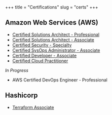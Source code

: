 +++
title = "Certifications"
slug = "certs"
+++

## Amazon Web Services (AWS)
* [Certified Solutions Architect - Professional](https://www.youracclaim.com/badges/57aab318-9800-4745-912f-9e9960ff2eb9/public_url)
* [Certified Solutions Architect - Associate](https://www.youracclaim.com/badges/8451e386-e81d-4af0-8491-1606448b697f/public_url)
* [Certified Security - Specialty](https://www.youracclaim.com/badges/f0d899ce-82b5-45cf-92b1-89cfc9dc60d5/public_url)
* [Certified SysOps Administrator - Associate](https://www.youracclaim.com/badges/607cafba-5178-4bb1-b6c9-945373d93df3/public_url)
* [Certified Developer - Associate](https://www.youracclaim.com/badges/6b0b5b71-e5ac-499a-9c5f-0c7c865ba763/public_url)
* [Certified Cloud Practitioner](https://www.youracclaim.com/badges/134da1c6-60ba-4c5b-9e19-f4595c6df5f2/public_url)

*In Progress*
* AWS Certified DevOps Engineer - Professional


## Hashicorp
* [Terraform Associate](https://www.youracclaim.com/users/curtishammock)